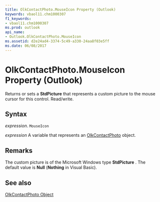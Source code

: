 ```yaml
---
title: OlkContactPhoto.MouseIcon Property (Outlook)
keywords: vbaol11.chm1000307
f1_keywords:
- vbaol11.chm1000307
ms.prod: outlook
api_name:
- Outlook.OlkContactPhoto.MouseIcon
ms.assetid: d2e24ad4-3374-5c49-a330-24aa8f03e5ff
ms.date: 06/08/2017
---
```



# OlkContactPhoto.MouseIcon Property (Outlook)

Returns or sets a  **StdPicture** that represents a custom picture to the mouse cursor for this control. Read/write.


## Syntax

 _expression_. `MouseIcon`

 _expression_ A variable that represents an [OlkContactPhoto](./Outlook.OlkContactPhoto.md) object.


## Remarks

The custom picture is of the Microsoft Windows type  **StdPicture** . The default value is **Null** (**Nothing** in Visual Basic).


## See also


[OlkContactPhoto Object](Outlook.OlkContactPhoto.md)

